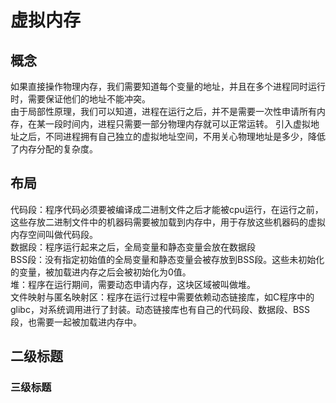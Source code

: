 # 虚拟内存
## 概念
如果直接操作物理内存，我们需要知道每个变量的地址，并且在多个进程同时运行时，需要保证他们的地址不能冲突。<br>
由于局部性原理，我们可以知道，进程在运行之后，并不是需要一次性申请所有内存，在某一段时间内，进程只需要一部分物理内存就可以正常运转。
引入虚拟地址之后，不同进程拥有自己独立的虚拟地址空间，不用关心物理地址是多少，降低了内存分配的复杂度。
## 布局
代码段：程序代码必须要被编译成二进制文件之后才能被cpu运行，在运行之前，这些存放二进制文件中的机器码需要被加载到内存中，用于存放这些机器码的虚拟内存空间叫做代码段。<br>
数据段：程序运行起来之后，全局变量和静态变量会放在数据段<br>
BSS段：没有指定初始值的全局变量和静态变量会被存放到BSS段。这些未初始化的变量，被加载进内存之后会被初始化为0值。<br>
堆：程序在运行期间，需要动态申请内存，这块区域被叫做堆。<br>
文件映射与匿名映射区：程序在运行过程中需要依赖动态链接库，如C程序中的glibc，对系统调用进行了封装。动态链接库也有自己的代码段、数据段、BSS段，也需要一起被加载进内存中。
## 二级标题
### 三级标题
